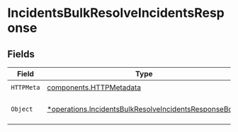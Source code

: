 # IncidentsBulkResolveIncidentsResponse


## Fields

| Field                                                                                                                         | Type                                                                                                                          | Required                                                                                                                      | Description                                                                                                                   |
| ----------------------------------------------------------------------------------------------------------------------------- | ----------------------------------------------------------------------------------------------------------------------------- | ----------------------------------------------------------------------------------------------------------------------------- | ----------------------------------------------------------------------------------------------------------------------------- |
| `HTTPMeta`                                                                                                                    | [components.HTTPMetadata](../../models/components/httpmetadata.md)                                                            | :heavy_check_mark:                                                                                                            | N/A                                                                                                                           |
| `Object`                                                                                                                      | [*operations.IncidentsBulkResolveIncidentsResponseBody](../../models/operations/incidentsbulkresolveincidentsresponsebody.md) | :heavy_minus_sign:                                                                                                            | The request has succeeded.                                                                                                    |